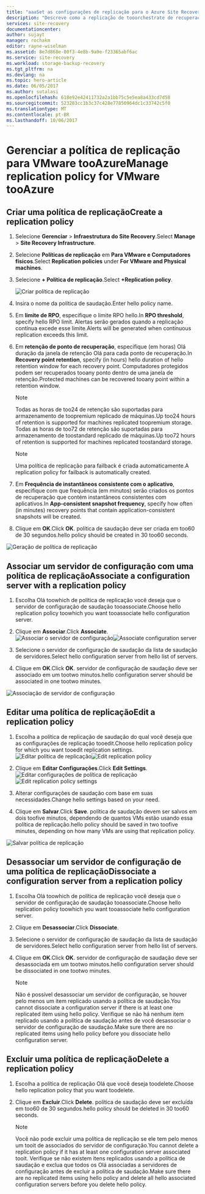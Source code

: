 ```yaml
---
title: "aaaSet as configurações de replicação para o Azure Site Recovery | Microsoft Docs"
description: "Descreve como a replicação de tooorchestrate de recuperação de Site toodeploy, failover e recuperação de máquinas virtuais do Hyper-V no VMM nuvens tooAzure."
services: site-recovery
documentationcenter: 
author: sujayt
manager: rochakm
editor: rayne-wiselman
ms.assetid: 8e7d868e-00f3-4e8b-9a9e-f23365abf6ac
ms.service: site-recovery
ms.workload: storage-backup-recovery
ms.tgt_pltfrm: na
ms.devlang: na
ms.topic: hero-article
ms.date: 06/05/2017
ms.author: sutalasi
ms.openlocfilehash: 618e92e42411732a2a1bb75c5e5ea8a433cd7d58
ms.sourcegitcommit: 523283cc1b3c37c428e77850964dc1c33742c5f0
ms.translationtype: MT
ms.contentlocale: pt-BR
ms.lasthandoff: 10/06/2017
---
```

# <a name="manage-replication-policy-for-vmware-tooazure"></a><span data-ttu-id="fde09-103">Gerenciar a política de replicação para VMware tooAzure</span><span class="sxs-lookup"><span data-stu-id="fde09-103">Manage replication policy for VMware tooAzure</span></span>


## <a name="create-a-replication-policy"></a><span data-ttu-id="fde09-104">Criar uma política de replicação</span><span class="sxs-lookup"><span data-stu-id="fde09-104">Create a replication policy</span></span>

1. <span data-ttu-id="fde09-105">Selecione **Gerenciar** > **Infraestrutura do Site Recovery**.</span><span class="sxs-lookup"><span data-stu-id="fde09-105">Select **Manage** > **Site Recovery Infrastructure**.</span></span>
2. <span data-ttu-id="fde09-106">Selecione **Políticas de replicação** em **Para VMware e Computadores físicos**.</span><span class="sxs-lookup"><span data-stu-id="fde09-106">Select **Replication policies** under **For VMware and Physical machines**.</span></span>
3. <span data-ttu-id="fde09-107">Selecione **+ Política de replicação**.</span><span class="sxs-lookup"><span data-stu-id="fde09-107">Select **+Replication policy**.</span></span>

    ![Criar política de replicação](./media/site-recovery-setup-replication-settings-vmware/createpolicy.png)

4. <span data-ttu-id="fde09-109">Insira o nome da política de saudação.</span><span class="sxs-lookup"><span data-stu-id="fde09-109">Enter hello policy name.</span></span>

5. <span data-ttu-id="fde09-110">Em **limite de RPO**, especifique o limite RPO hello.</span><span class="sxs-lookup"><span data-stu-id="fde09-110">In **RPO threshold**, specify hello RPO limit.</span></span> <span data-ttu-id="fde09-111">Alertas serão gerados quando a replicação contínua excede esse limite.</span><span class="sxs-lookup"><span data-stu-id="fde09-111">Alerts will be generated when continuous replication exceeds this limit.</span></span>
6. <span data-ttu-id="fde09-112">Em **retenção de ponto de recuperação**, especifique (em horas) Olá duração da janela de retenção Olá para cada ponto de recuperação.</span><span class="sxs-lookup"><span data-stu-id="fde09-112">In **Recovery point retention**, specify (in hours) hello duration of hello retention window for each recovery point.</span></span> <span data-ttu-id="fde09-113">Computadores protegidos podem ser recuperados tooany ponto dentro de uma janela de retenção.</span><span class="sxs-lookup"><span data-stu-id="fde09-113">Protected machines can be recovered tooany point within a retention window.</span></span>

    > [!NOTE]
    > <span data-ttu-id="fde09-114">Todas as horas de too24 de retenção são suportadas para armazenamento de toopremium replicado de máquinas.</span><span class="sxs-lookup"><span data-stu-id="fde09-114">Up too24 hours of retention is supported for machines replicated toopremium storage.</span></span> <span data-ttu-id="fde09-115">Todas as horas de too72 de retenção são suportadas para armazenamento de toostandard replicado de máquinas.</span><span class="sxs-lookup"><span data-stu-id="fde09-115">Up too72 hours of retention is supported for machines replicated toostandard storage.</span></span>

    > [!NOTE]
    > <span data-ttu-id="fde09-116">Uma política de replicação para failback é criada automaticamente.</span><span class="sxs-lookup"><span data-stu-id="fde09-116">A replication policy for failback is automatically created.</span></span>

7. <span data-ttu-id="fde09-117">Em **Frequência de instantâneos consistente com o aplicativo**, especifique com que frequência (em minutos) serão criados os pontos de recuperação que contém instantâneos consistentes com aplicativos.</span><span class="sxs-lookup"><span data-stu-id="fde09-117">In **App-consistent snapshot frequency**, specify how often (in minutes) recovery points that contain application-consistent snapshots will be created.</span></span>

8. <span data-ttu-id="fde09-118">Clique em **OK**.</span><span class="sxs-lookup"><span data-stu-id="fde09-118">Click **OK**.</span></span> <span data-ttu-id="fde09-119">política de saudação deve ser criada em too60 de 30 segundos.</span><span class="sxs-lookup"><span data-stu-id="fde09-119">hello policy should be created in 30 too60 seconds.</span></span>

![Geração de política de replicação](./media/site-recovery-setup-replication-settings-vmware/Creating-Policy.png)

## <a name="associate-a-configuration-server-with-a-replication-policy"></a><span data-ttu-id="fde09-121">Associar um servidor de configuração com uma política de replicação</span><span class="sxs-lookup"><span data-stu-id="fde09-121">Associate a configuration server with a replication policy</span></span>
1. <span data-ttu-id="fde09-122">Escolha Olá toowhich de política de replicação você deseja que o servidor de configuração de saudação tooassociate.</span><span class="sxs-lookup"><span data-stu-id="fde09-122">Choose hello replication policy toowhich you want tooassociate hello configuration server.</span></span>
2. <span data-ttu-id="fde09-123">Clique em **Associar**.</span><span class="sxs-lookup"><span data-stu-id="fde09-123">Click **Associate**.</span></span>
<span data-ttu-id="fde09-124">![Associar o servidor de configuração](./media/site-recovery-setup-replication-settings-vmware/Associate-CS-1.PNG)</span><span class="sxs-lookup"><span data-stu-id="fde09-124">![Associate configuration server](./media/site-recovery-setup-replication-settings-vmware/Associate-CS-1.PNG)</span></span>

3. <span data-ttu-id="fde09-125">Selecione o servidor de configuração de saudação da lista de saudação de servidores.</span><span class="sxs-lookup"><span data-stu-id="fde09-125">Select hello configuration server from hello list of servers.</span></span>
4. <span data-ttu-id="fde09-126">Clique em **OK**.</span><span class="sxs-lookup"><span data-stu-id="fde09-126">Click **OK**.</span></span> <span data-ttu-id="fde09-127">servidor de configuração de saudação deve ser associado em um tootwo minutos.</span><span class="sxs-lookup"><span data-stu-id="fde09-127">hello configuration server should be associated in one tootwo minutes.</span></span>

![Associação de servidor de configuração](./media/site-recovery-setup-replication-settings-vmware/Associate-CS-2.png)

## <a name="edit-a-replication-policy"></a><span data-ttu-id="fde09-129">Editar uma política de replicação</span><span class="sxs-lookup"><span data-stu-id="fde09-129">Edit a replication policy</span></span>
1. <span data-ttu-id="fde09-130">Escolha a política de replicação de saudação do qual você deseja que as configurações de replicação tooedit.</span><span class="sxs-lookup"><span data-stu-id="fde09-130">Choose hello replication policy for which you want tooedit replication settings.</span></span>
<span data-ttu-id="fde09-131">![Editar política de replicação](./media/site-recovery-setup-replication-settings-vmware/Select-Policy.png)</span><span class="sxs-lookup"><span data-stu-id="fde09-131">![Edit replication policy](./media/site-recovery-setup-replication-settings-vmware/Select-Policy.png)</span></span>

2. <span data-ttu-id="fde09-132">Clique em **Editar Configurações**.</span><span class="sxs-lookup"><span data-stu-id="fde09-132">Click **Edit Settings**.</span></span>
<span data-ttu-id="fde09-133">![Editar configurações de política de replicação](./media/site-recovery-setup-replication-settings-vmware/Edit-Policy.png)</span><span class="sxs-lookup"><span data-stu-id="fde09-133">![Edit replication policy settings](./media/site-recovery-setup-replication-settings-vmware/Edit-Policy.png)</span></span>

3. <span data-ttu-id="fde09-134">Alterar configurações de saudação com base em suas necessidades.</span><span class="sxs-lookup"><span data-stu-id="fde09-134">Change hello settings based on your need.</span></span>
4. <span data-ttu-id="fde09-135">Clique em **Salvar**.</span><span class="sxs-lookup"><span data-stu-id="fde09-135">Click **Save**.</span></span> <span data-ttu-id="fde09-136">política de saudação devem ser salvos em dois toofive minutos, dependendo de quantos VMs estão usando essa política de replicação.</span><span class="sxs-lookup"><span data-stu-id="fde09-136">hello policy should be saved in two toofive minutes, depending on how many VMs are using that replication policy.</span></span>

![Salvar política de replicação](./media/site-recovery-setup-replication-settings-vmware/Save-Policy.png)

## <a name="dissociate-a-configuration-server-from-a-replication-policy"></a><span data-ttu-id="fde09-138">Desassociar um servidor de configuração de uma política de replicação</span><span class="sxs-lookup"><span data-stu-id="fde09-138">Dissociate a configuration server from a replication policy</span></span>
1. <span data-ttu-id="fde09-139">Escolha Olá toowhich de política de replicação você deseja que o servidor de configuração de saudação tooassociate.</span><span class="sxs-lookup"><span data-stu-id="fde09-139">Choose hello replication policy toowhich you want tooassociate hello configuration server.</span></span>
2. <span data-ttu-id="fde09-140">Clique em **Desassociar**.</span><span class="sxs-lookup"><span data-stu-id="fde09-140">Click **Dissociate**.</span></span>
3. <span data-ttu-id="fde09-141">Selecione o servidor de configuração de saudação da lista de saudação de servidores.</span><span class="sxs-lookup"><span data-stu-id="fde09-141">Select hello configuration server from hello list of servers.</span></span>
4. <span data-ttu-id="fde09-142">Clique em **OK**.</span><span class="sxs-lookup"><span data-stu-id="fde09-142">Click **OK**.</span></span> <span data-ttu-id="fde09-143">servidor de configuração de saudação deve ser desassociada em um tootwo minutos.</span><span class="sxs-lookup"><span data-stu-id="fde09-143">hello configuration server should be dissociated in one tootwo minutes.</span></span>

    > [!NOTE]
    > <span data-ttu-id="fde09-144">Não é possível desassociar um servidor de configuração, se houver pelo menos um item replicado usando a política de saudação.</span><span class="sxs-lookup"><span data-stu-id="fde09-144">You cannot dissociate a configuration server if there is at least one replicated item using hello policy.</span></span> <span data-ttu-id="fde09-145">Verifique se não há nenhum item replicado usando a política de saudação antes de você desassociar o servidor de configuração de saudação.</span><span class="sxs-lookup"><span data-stu-id="fde09-145">Make sure there are no replicated items using hello policy before you dissociate hello configuration server.</span></span>

## <a name="delete-a-replication-policy"></a><span data-ttu-id="fde09-146">Excluir uma política de replicação</span><span class="sxs-lookup"><span data-stu-id="fde09-146">Delete a replication policy</span></span>

1. <span data-ttu-id="fde09-147">Escolha a política de replicação Olá que você deseja toodelete.</span><span class="sxs-lookup"><span data-stu-id="fde09-147">Choose hello replication policy that you want toodelete.</span></span>
2. <span data-ttu-id="fde09-148">Clique em **Excluir**.</span><span class="sxs-lookup"><span data-stu-id="fde09-148">Click **Delete**.</span></span> <span data-ttu-id="fde09-149">política de saudação deve ser excluída em too60 de 30 segundos.</span><span class="sxs-lookup"><span data-stu-id="fde09-149">hello policy should be deleted in 30 too60 seconds.</span></span>

    > [!NOTE]
    > <span data-ttu-id="fde09-150">Você não pode excluir uma política de replicação se ele tem pelo menos um tooit de associados do servidor de configuração.</span><span class="sxs-lookup"><span data-stu-id="fde09-150">You cannot delete a replication policy if it has at least one configuration server associated tooit.</span></span> <span data-ttu-id="fde09-151">Verifique se não existem itens replicados usando a política de saudação e exclua que todos os Olá associadas a servidores de configuração antes de excluir a política de saudação.</span><span class="sxs-lookup"><span data-stu-id="fde09-151">Make sure there are no replicated items using hello policy and delete all hello associated configuration servers before you delete hello policy.</span></span>
